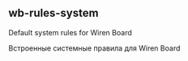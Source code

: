 ## wb-rules-system

Default system rules for Wiren Board

Встроенные системные правила для Wiren Board